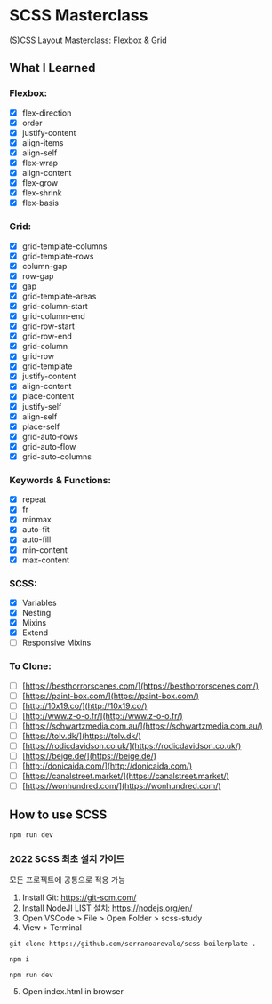 # SCSS Masterclass

(S)CSS Layout Masterclass: Flexbox & Grid
## What I Learned

### Flexbox:

- [X] flex-direction
- [X] order
- [X] justify-content
- [X] align-items
- [X] align-self
- [X] flex-wrap
- [X] align-content
- [X] flex-grow
- [X] flex-shrink
- [X] flex-basis

### Grid:

- [X] grid-template-columns
- [X] grid-template-rows
- [X] column-gap
- [X] row-gap
- [X] gap
- [X] grid-template-areas
- [X] grid-column-start
- [X] grid-column-end
- [X] grid-row-start
- [X] grid-row-end
- [X] grid-column
- [X] grid-row
- [X] grid-template
- [X] justify-content
- [X] align-content
- [X] place-content
- [X] justify-self
- [X] align-self
- [X] place-self
- [X] grid-auto-rows
- [X] grid-auto-flow
- [X] grid-auto-columns

### Keywords & Functions:

- [X] repeat
- [X] fr
- [X] minmax
- [X] auto-fit
- [X] auto-fill
- [X] min-content
- [X] max-content

### SCSS:

- [X] Variables
- [X] Nesting
- [X] Mixins
- [X] Extend
- [ ] Responsive Mixins

### To Clone:

- [ ] [https://besthorrorscenes.com/](https://besthorrorscenes.com/)
- [ ] [https://paint-box.com/](https://paint-box.com/)
- [ ] [http://10x19.co/](http://10x19.co/)
- [ ] [http://www.z-o-o.fr/](http://www.z-o-o.fr/)
- [ ] [https://schwartzmedia.com.au/](https://schwartzmedia.com.au/)
- [ ] [https://tolv.dk/](https://tolv.dk/)
- [ ] [https://rodicdavidson.co.uk/](https://rodicdavidson.co.uk/)
- [ ] [https://beige.de/](https://beige.de/)
- [ ] [http://donicaida.com/](http://donicaida.com/)
- [ ] [https://canalstreet.market/](https://canalstreet.market/)
- [ ] [https://wonhundred.com/](https://wonhundred.com/)

## How to use SCSS

```
npm run dev
```

### 2022 SCSS 최초 설치 가이드
모든 프로젝트에 공통으로 적용 가능

1. Install Git: https://git-scm.com/
2. Install NodeJI LIST 설치: https://nodejs.org/en/
3. Open VSCode > File > Open Folder > scss-study
4. View > Terminal

```
git clone https://github.com/serranoarevalo/scss-boilerplate .
```

```
npm i 
```

```
npm run dev
```

5. Open index.html in browser

